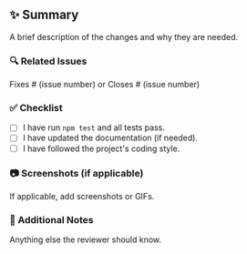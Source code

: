## ✨ Summary
A brief description of the changes and why they are needed.

### 🔍 Related Issues
Fixes # (issue number) or Closes # (issue number)

### ✅ Checklist
- [ ] I have run `npm test` and all tests pass.
- [ ] I have updated the documentation (if needed).
- [ ] I have followed the project's coding style.

### 📷 Screenshots (if applicable)
If applicable, add screenshots or GIFs.

### 📌 Additional Notes
Anything else the reviewer should know.
